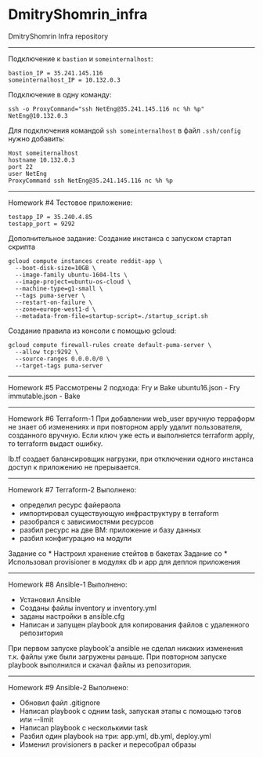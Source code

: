 # DmitryShomrin_infra
DmitryShomrin Infra repository
***
Подключение к `bastion` и `someinternalhost`: 
```
bastion_IP = 35.241.145.116
someinternalhost_IP = 10.132.0.3
```
Подключение в одну команду:
```
ssh -o ProxyCommand="ssh NetEng@35.241.145.116 nc %h %p" NetEng@10.132.0.3
```

Для подключения командой `ssh someinternalhost` в файл `.ssh/config` нужно добавить:
```
Host someiternalhost
hostname 10.132.0.3
port 22
user NetEng
ProxyCommand ssh NetEng@35.241.145.116 nc %h %p
```

***
Homework #4
Тестовое приложение:
```
testapp_IP = 35.240.4.85
testapp_port = 9292
```
Дополнительное задание:
Создание инстанса с запуском стартап скрипта
```
gcloud compute instances create reddit-app \
  --boot-disk-size=10GB \
  --image-family ubuntu-1604-lts \
  --image-project=ubuntu-os-cloud \
  --machine-type=g1-small \
  --tags puma-server \
  --restart-on-failure \
  --zone=europe-west1-d \
  --metadata-from-file=startup-script=./startup_script.sh
```
Создание правила из консоли с помощью gcloud:
```
gcloud compute firewall-rules create default-puma-server \
  --allow tcp:9292 \
  --source-ranges 0.0.0.0/0 \
  --target-tags puma-server
```
***
Homework #5
Рассмотрены 2 подхода: Fry и Bake
ubuntu16.json - Fry
immutable.json - Bake
***
Homework #6
Terraform-1
При добавлении web_user вручную терраформ не знает об изменениях и при повторном apply удалит пользователя, созданного вручную. Если ключ уже есть и выполняется terraform apply, то terraform выдаст ошибку.

lb.tf создает балансировщик нагрузки, при отключении одного инстанса доступ к приложению не прерывается.

***
Homework #7
Terraform-2
Выполнено:
 - определил ресурс файервола
 - импортировал существующую инфраструктуру в terraform
 - разобрался с зависимостями ресурсов
 - разбил ресурс на две ВМ: приложение и базу данных
 - разбил конфигурацию на модули


Задание со *
Настроил хранение стейтов в бакетах
Задание со *
Использовал provisioner в модулях db и app для деплоя приложения

***
Homework #8
Ansible-1
Выполнено:
 - Установил Ansible
 - Созданы файлы inventory и inventory.yml
 - заданы настройки в ansible.cfg
 - Написан и запущен playbook для копирования файлов с удаленного репозитория

 При первом запуске playbook'а ansible не сделал никаких изменения т.к. файлы уже были загружены раньше.
 При повторном запуске playbook выполнился и скачал файлы из репозитория.

 ***
 Homework #9
 Ansible-2
 Выполнено:
  - Обновил файл .gitignore
  - Написал playbook с одним task, запуская этапы с помощью тэгов или --limit
  - Написал playbook с несколькими task
  - Разбил один playbook на три: app.yml, db.yml, deploy.yml
  - Изменил provisioners в packer и пересобрал образы
